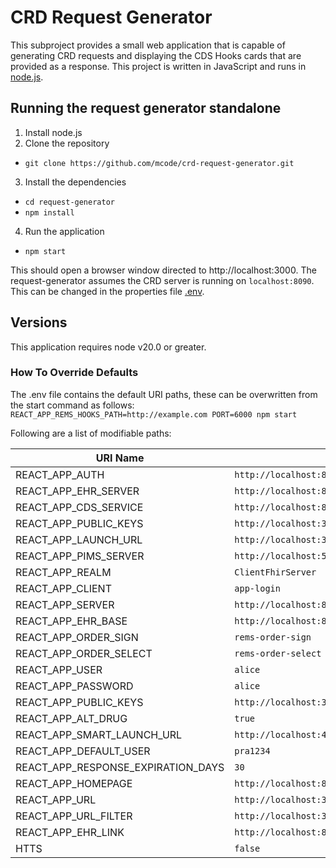 # CRD Request Generator
This subproject provides a small web application that is capable of generating CRD requests and displaying the CDS Hooks cards that are provided as a response. This project is written in JavaScript and runs in [node.js](https://nodejs.org/en/).  

## Running the request generator standalone
1. Install node.js
2. Clone the repository
  * `git clone https://github.com/mcode/crd-request-generator.git`
3. Install the dependencies
  * `cd request-generator`
  * `npm install`
4. Run the application
  * `npm start`

This should open a browser window directed to http://localhost:3000. The request-generator assumes the CRD server is running on `localhost:8090`. This can be changed in the properties file [.env](./.env).

## Versions
This application requires node v20.0 or greater.


### How To Override Defaults
The .env file contains the default URI paths, these can be overwritten from the start command as follows:
 `REACT_APP_REMS_HOOKS_PATH=http://example.com PORT=6000 npm start`
 
Following are a list of modifiable paths: 

| URI Name               | Default                                          |
| -----------------------|--------------------------------------------------|
| REACT_APP_AUTH         | `http://localhost:8180`                          |
| REACT_APP_EHR_SERVER   | `http://localhost:8080/test-ehr/r4`              |
| REACT_APP_CDS_SERVICE  | `http://localhost:8090/cds-services`             |
| REACT_APP_PUBLIC_KEYS  | `http://localhost:3001/public_keys`              |
| REACT_APP_LAUNCH_URL   | `http://localhost:3005/launch`                   |
| REACT_APP_PIMS_SERVER  | `http://localhost:5051/doctorOrders/api/addRx`   |
| REACT_APP_REALM        |  `ClientFhirServer`                              |
| REACT_APP_CLIENT       |  `app-login`                                     |
| REACT_APP_SERVER       |  `http://localhost:8090`                         |
| REACT_APP_EHR_BASE     |  `http://localhost:8080/test-ehr/r4`             |
| REACT_APP_ORDER_SIGN   |  `rems-order-sign`                               |
| REACT_APP_ORDER_SELECT |  `rems-order-select`                             |
| REACT_APP_USER         |  `alice`                                         |
| REACT_APP_PASSWORD     |  `alice`                                         |
| REACT_APP_PUBLIC_KEYS  |  `http://localhost:3001/public_keys`             |
| REACT_APP_ALT_DRUG     |  `true`                                          |
| REACT_APP_SMART_LAUNCH_URL   |  `http://localhost:4040/`                  |
| REACT_APP_DEFAULT_USER |  `pra1234`                                       |
| REACT_APP_RESPONSE_EXPIRATION_DAYS |  `30`                                |
| REACT_APP_HOMEPAGE     |  `http://localhost:8080`                         |
| REACT_APP_URL          |  `http://localhost:3000`                         |
| REACT_APP_URL_FILTER   |  `http://localhost:3000/*`                       |
| REACT_APP_EHR_LINK     |  `http://localhost:8080/ehr-server/`             |
| HTTS                   |  `false`                                         |

